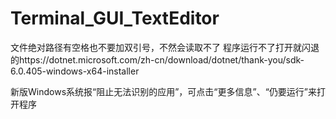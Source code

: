 # Terminal_GUI_TextEditor
文件绝对路径有空格也不要加双引号，不然会读取不了
程序运行不了打开就闪退的https://dotnet.microsoft.com/zh-cn/download/dotnet/thank-you/sdk-6.0.405-windows-x64-installer

新版Windows系统报“阻止无法识别的应用”，可点击“更多信息”、“仍要运行”来打开程序
